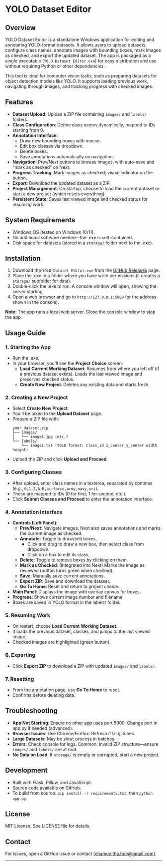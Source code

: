 # YOLO Dataset Editor

## Overview
YOLO Dataset Editor is a standalone Windows application for editing and annotating YOLO-format datasets. It allows users to upload datasets, configure class names, annotate images with bounding boxes, mark images as checked, and export the updated dataset. The app is packaged as a single executable (`YOLO Dataset Editor.exe`) for easy distribution and use without requiring Python or other dependencies.

This tool is ideal for computer vision tasks, such as preparing datasets for object detection models like YOLO. It supports loading previous work, navigating through images, and tracking progress with checked images.

## Features
- **Dataset Upload**: Upload a ZIP file containing `images/` and `labels/` folders.
- **Class Configuration**: Define class names dynamically, mapped to IDs starting from 0.
- **Annotation Interface**:
  - Draw new bounding boxes with mouse.
  - Edit box classes via dropdown.
  - Delete boxes.
  - Save annotations automatically on navigation.
- **Navigation**: Prev/Next buttons to browse images, with auto-save and "mark as checked" on Next.
- **Progress Tracking**: Mark images as checked; visual indicator on the button.
- **Export**: Download the updated dataset as a ZIP.
- **Project Management**: On startup, choose to load the current dataset or start a new project (which resets everything).
- **Persistent State**: Saves last viewed image and checked status for resuming work.

## System Requirements
- Windows OS (tested on Windows 10/11).
- No additional software needed—the .exe is self-contained.
- Disk space for datasets (stored in a `storage/` folder next to the .exe).

## Installation
1. Download the `YOLO Dataset Editor.exe` from the [GitHub Releases]([https://github.com/yourusername/YOLO-Dataset-Editor/releases](https://github.com/ChamudithaEkanayake/YOLO-Dataset-Editor-YDE-/blob/main/YOLO%20Dataset%20Editor.exe)) page.
2. Place the .exe in a folder where you have write permissions (it creates a `storage/` subfolder for data).
3. Double-click the .exe to run. A console window will open, showing the server starting.
4. Open a web browser and go to `http://127.0.0.1:5000` (or the address shown in the console).

**Note**: The app runs a local web server. Close the console window to stop the app.

## Usage Guide

### 1. Starting the App
- Run the .exe.
- In your browser, you'll see the **Project Choice** screen:
  - **Load Current Working Dataset**: Resumes from where you left off (if a previous dataset exists). Loads the last viewed image and preserves checked status.
  - **Create New Project**: Deletes any existing data and starts fresh.

### 2. Creating a New Project
- Select **Create New Project**.
- You'll be taken to the **Upload Dataset** page.
- Prepare a ZIP file with:
  ```
  your_dataset.zip
  ├── images/
  │   └── image1.jpg (etc.)
  └── labels/
      └── image1.txt (YOLO format: class_id x_center y_center width height)
  ```
- Upload the ZIP and click **Upload and Proceed**.

### 3. Configuring Classes
- After upload, enter class names in a textarea, separated by commas (e.g., `0,1,2,A,B,airforce,army,navy,sri`).
- These are mapped to IDs (0 for first, 1 for second, etc.).
- Click **Submit Classes and Proceed** to enter the annotation interface.

### 4. Annotation Interface
- **Controls (Left Panel)**:
  - **Prev/Next**: Navigate images. Next also saves annotations and marks the current image as checked.
  - **Annotate**: Toggle to draw/edit boxes.
    - Click and drag to draw a new box, then select class from dropdown.
    - Click on a box to edit its class.
  - **Delete**: Toggle to remove boxes by clicking on them.
  - **Mark as Checked**: (Integrated into Next) Marks the image as reviewed (button turns green when checked).
  - **Save**: Manually save current annotations.
  - **Export ZIP**: Save and download the dataset.
  - **Go To Home**: Reset and return to project choice.
- **Main Panel**: Displays the image with overlay canvas for boxes.
- **Progress**: Shows current image number and filename.
- Boxes are saved in YOLO format in the labels/ folder.

### 5. Resuming Work
- On restart, choose **Load Current Working Dataset**.
- It loads the previous dataset, classes, and jumps to the last viewed image.
- Checked images are highlighted (green button).

### 6. Exporting
- Click **Export ZIP** to download a ZIP with updated `images/` and `labels/`.

### 7. Resetting
- From the annotation page, use **Go To Home** to reset.
- Confirms before deleting data.

## Troubleshooting
- **App Not Starting**: Ensure no other app uses port 5000. Change port in app.py if needed (advanced).
- **Browser Issues**: Use Chrome/Firefox. Refresh if UI glitches.
- **Large Datasets**: May be slow; process in batches.
- **Errors**: Check console for logs. Common: Invalid ZIP structure—ensure `images/` and `labels/` are at root.
- **No Data on Load**: If `storage/` is empty or corrupted, start a new project.

## Development
- Built with Flask, Pillow, and JavaScript.
- Source code available on GitHub.
- To build from source: `pip install -r requirements.txt`, then `python app.py`.

## License
MIT License. See LICENSE file for details.

## Contact
For issues, open a GitHub issue or contact [chamuditha.hde@gmail.com].

--- 


